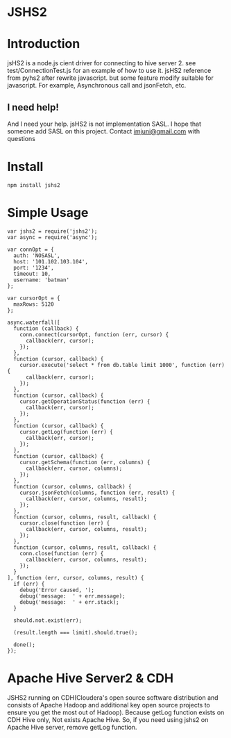 JSHS2
=====

# Introduction
jsHS2 is a node.js cient driver for connecting to hive server 2. see test/ConnectionTest.js
for an example of how to use it. jsHS2 reference from pyhs2 after rewrite javascript. but some
feature modify suitable for javascript. For example, Asynchronous call and jsonFetch, etc.

## I need help!
And I need your help. jsHS2 is not implementation SASL. I hope that someone add SASL on this project.
Contact imjuni@gmail.com with questions

# Install
```
npm install jshs2
```

# Simple Usage
```
var jshs2 = require('jshs2');
var async = require('async');

var connOpt = {
  auth: 'NOSASL',
  host: '101.102.103.104',
  port: '1234',
  timeout: 10,
  username: 'batman'
};

var cursorOpt = {
  maxRows: 5120
};

async.waterfall([
  function (callback) {
    conn.connect(cursorOpt, function (err, cursor) {
      callback(err, cursor);
    });
  },
  function (cursor, callback) {
    cursor.execute('select * from db.table limit 1000', function (err) {
      callback(err, cursor);
    });
  },
  function (cursor, callback) {
    cursor.getOperationStatus(function (err) {
      callback(err, cursor);
    });
  },
  function (cursor, callback) {
    cursor.getLog(function (err) {
      callback(err, cursor);
    });
  },
  function (cursor, callback) {
    cursor.getSchema(function (err, columns) {
      callback(err, cursor, columns);
    });
  },
  function (cursor, columns, callback) {
    cursor.jsonFetch(columns, function (err, result) {
      callback(err, cursor, columns, result);
    });
  },
  function (cursor, columns, result, callback) {
    cursor.close(function (err) {
      callback(err, cursor, columns, result);
    });
  },
  function (cursor, columns, result, callback) {
    conn.close(function (err) {
      callback(err, cursor, columns, result);
    });
  }
], function (err, cursor, columns, result) {
  if (err) {
    debug('Error caused, ');
    debug('message:  ' + err.message);
    debug('message:  ' + err.stack);
  }

  should.not.exist(err);

  (result.length === limit).should.true();

  done();
});
```

# Apache Hive Server2 & CDH
JSHS2 running on CDH(Cloudera's open source software distribution and consists of Apache Hadoop
and additional key open source projects to ensure you get the most out of Hadoop). Because
getLog function exists on CDH Hive only, Not exists Apache Hive. So, if you need using jshs2
on Apache Hive server, remove getLog function.